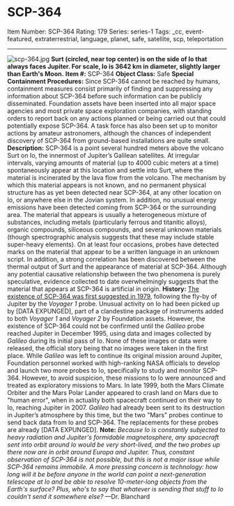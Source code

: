 # SCP-364
Item Number: SCP-364
Rating: 179
Series: series-1
Tags: _cc, event-featured, extraterrestrial, language, planet, safe, satellite, scp, teleportation

---

![scp-364.jpg](https://scp-wiki.wdfiles.com/local--files/scp-364/scp-364.jpg)
**Surt (circled, near top center) is on the side of Io that always faces Jupiter. For scale, Io is 3642 km in diameter, slightly larger than Earth's Moon.**
**Item #:** SCP-364
**Object Class:** Safe
**Special Containment Procedures:** Since SCP-364 cannot be reached by humans, containment measures consist primarily of finding and suppressing any information about SCP-364 before such information can be publicly disseminated. Foundation assets have been inserted into all major space agencies and most private space exploration companies, with standing orders to report back on any actions planned or being carried out that could potentially expose SCP-364. A task force has also been set up to monitor actions by amateur astronomers, although the chances of independent discovery of SCP-364 from ground-based installations are quite small.
**Description:** SCP-364 is a point several hundred meters above the volcano Surt on Io, the innermost of Jupiter’s Galilean satellites. At irregular intervals, varying amounts of material (up to 4000 cubic meters at a time) spontaneously appear at this location and settle into Surt, where the material is incinerated by the lava flow from the volcano. The mechanism by which this material appears is not known, and no permanent physical structure has as yet been detected near SCP-364, at any other location on Io, or anywhere else in the Jovian system. In addition, no unusual energy emissions have been detected coming from SCP-364 or the surrounding area.
The material that appears is usually a heterogeneous mixture of substances, including metals (particularly ferrous and titanitic alloys), organic compounds, siliceous compounds, and several unknown materials (though spectrographic analysis suggests that these may include stable super-heavy elements). On at least four occasions, probes have detected marks on the material that appear to be a written language in an unknown script. In addition, a strong correlation has been discovered between the thermal output of Surt and the appearance of material at SCP-364. Although any potential causative relationship between the two phenomena is purely speculative, evidence collected to date overwhelmingly suggests that the material that appears at SCP-364 is artificial in origin.
**History:** [The existence of SCP-364 was first suggested in 1979](http://www.scp-wiki.net/project-heimdall), following the fly-by of Jupiter by the _Voyager 1_ probe. Unusual activity on Io had been picked up by [DATA EXPUNGED], part of a clandestine package of instruments added to both _Voyager 1_ and _Voyager 2_ by Foundation assets. However, the existence of SCP-364 could not be confirmed until the _Galileo_ probe reached Jupiter in December 1995, using data and images collected by _Galileo_ during its initial pass of Io. None of these images or data were released, the official story being that no images were taken in the first place.
While _Galileo_ was left to continue its original mission around Jupiter, Foundation personnel worked with high-ranking NASA officials to develop and launch two more probes to Io, specifically to study and monitor SCP-364. However, to avoid suspicion, these missions to Io were announced and treated as exploratory missions to Mars. In late 1999, both the Mars Climate Orbiter and the Mars Polar Lander appeared to crash land on Mars due to "human error", when in actuality both spacecraft continued on their way to Io, reaching Jupiter in 2007. _Galileo_ had already been sent to its destruction in Jupiter’s atmosphere by this time, but the two "Mars" probes continue to send back data from Io and SCP-364. The replacements for these probes are already [DATA EXPUNGED].
**Note:** _Because Io is constantly subjected to heavy radiation and Jupiter's formidable magnetosphere, any spacecraft sent into orbit around Io would be very short-lived, and the two probes up there now are in orbit around Europa and Jupiter. Thus, constant observation of SCP-364 is not possible, but this is not a major issue while SCP-364 remains immobile. A more pressing concern is technology: how long will it be before anyone in the world can point a next-generation telescope at Io and be able to resolve 10-meter-long objects from the Earth's surface? Plus, who's to say that whatever is sending that stuff to Io couldn't send it somewhere else?_ —Dr. Blanchard